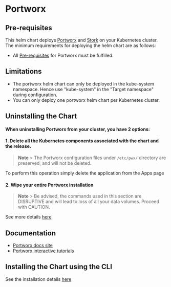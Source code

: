 # Portworx

## **Pre-requisites**

This helm chart deploys [Portworx](https://portworx.com/) and [Stork](https://docs.portworx.com/scheduler/kubernetes/stork.html) on your Kubernetes cluster. The minimum requirements for deploying the helm chart are as follows:

- All [Pre-requisites](https://docs.portworx.com/scheduler/kubernetes/install.html#prerequisites) for Portworx must be fulfilled.

## **Limitations**
* The portworx helm chart can only be deployed in the kube-system namespace. Hence use "kube-system" in the "Target namespace" during configuration.
* You can only deploy one portworx helm chart per Kubernetes cluster.

## **Uninstalling the Chart**

#### When uninstalling Portworx from your cluster, you have 2 options:

#### **1. Delete all the Kubernetes components associated with the chart and the release.**

> **Note** > The Portworx configuration files under `/etc/pwx/` directory are preserved, and will not be deleted.

To perform this operation simply delete the application from the Apps page

#### **2. Wipe your entire Portworx installation**
> **Note** > Be advised, the commands used in this section are DISRUPTIVE and will lead to loss of all your data volumes. Proceed with CAUTION.

See more details [here](https://2.1.docs.portworx.com/portworx-install-with-kubernetes/install-px-helm/#uninstall)

## **Documentation**
* [Portworx docs site](https://docs.portworx.com/install-with-other/rancher/rancher-2.x/#step-1-install-rancher)
* [Portworx interactive tutorials](https://docs.portworx.com/scheduler/kubernetes/px-k8s-interactive.html)

## **Installing the Chart using the CLI**

See the installation details [here](https://2.1.docs.portworx.com/portworx-install-with-kubernetes/install-px-helm/)
